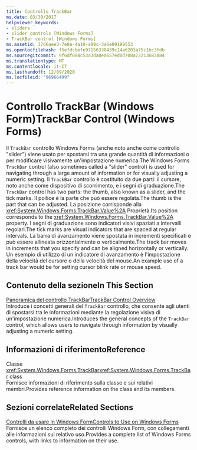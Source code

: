 ```yaml
---
title: Controllo TrackBar
ms.date: 03/30/2017
helpviewer_keywords:
- sliders
- slider controls [Windows Forms]
- TrackBar control [Windows Forms]
ms.assetid: 37d6aee3-7e8a-4a10-a99c-3a6e09199553
ms.openlocfilehash: f5efdcbefe97156338439c14a6203a75c1bc3fdb
ms.sourcegitcommit: 9f6df084c53a3da0ea657ed0d708a72213683084
ms.translationtype: MT
ms.contentlocale: it-IT
ms.lasthandoff: 12/09/2020
ms.locfileid: "96966499"
---
```

# <a name="trackbar-control-windows-forms"></a><span data-ttu-id="bc48c-102">Controllo TrackBar (Windows Form)</span><span class="sxs-lookup"><span data-stu-id="bc48c-102">TrackBar Control (Windows Forms)</span></span>
<span data-ttu-id="bc48c-103">Il `TrackBar` controllo Windows Forms (anche noto anche come controllo "slider") viene usato per spostarsi tra una grande quantità di informazioni o per modificare visivamente un'impostazione numerica.</span><span class="sxs-lookup"><span data-stu-id="bc48c-103">The Windows Forms `TrackBar` control (also sometimes called a "slider" control) is used for navigating through a large amount of information or for visually adjusting a numeric setting.</span></span> <span data-ttu-id="bc48c-104">Il `TrackBar` controllo è costituito da due parti: il cursore, noto anche come dispositivo di scorrimento, e i segni di graduazione.</span><span class="sxs-lookup"><span data-stu-id="bc48c-104">The `TrackBar` control has two parts: the thumb, also known as a slider, and the tick marks.</span></span> <span data-ttu-id="bc48c-105">Il pollice è la parte che può essere regolata.</span><span class="sxs-lookup"><span data-stu-id="bc48c-105">The thumb is the part that can be adjusted.</span></span> <span data-ttu-id="bc48c-106">La posizione corrisponde alla <xref:System.Windows.Forms.TrackBar.Value%2A> Proprietà.</span><span class="sxs-lookup"><span data-stu-id="bc48c-106">Its position corresponds to the <xref:System.Windows.Forms.TrackBar.Value%2A> property.</span></span> <span data-ttu-id="bc48c-107">I segni di graduazione sono indicatori visivi spaziati a intervalli regolari.</span><span class="sxs-lookup"><span data-stu-id="bc48c-107">The tick marks are visual indicators that are spaced at regular intervals.</span></span> <span data-ttu-id="bc48c-108">La barra di avanzamento viene spostata in incrementi specificati e può essere allineata orizzontalmente o verticalmente.</span><span class="sxs-lookup"><span data-stu-id="bc48c-108">The track bar moves in increments that you specify and can be aligned horizontally or vertically.</span></span> <span data-ttu-id="bc48c-109">Un esempio di utilizzo di un indicatore di avanzamento è l'impostazione della velocità del cursore o della velocità del mouse.</span><span class="sxs-lookup"><span data-stu-id="bc48c-109">An example use of a track bar would be for setting cursor blink rate or mouse speed.</span></span>  
  
## <a name="in-this-section"></a><span data-ttu-id="bc48c-110">Contenuto della sezione</span><span class="sxs-lookup"><span data-stu-id="bc48c-110">In This Section</span></span>  
 [<span data-ttu-id="bc48c-111">Panoramica del controllo TrackBar</span><span class="sxs-lookup"><span data-stu-id="bc48c-111">TrackBar Control Overview</span></span>](trackbar-control-overview-windows-forms.md)  
 <span data-ttu-id="bc48c-112">Introduce i concetti generali del `TrackBar` controllo, che consente agli utenti di spostarsi tra le informazioni mediante la regolazione visiva di un'impostazione numerica.</span><span class="sxs-lookup"><span data-stu-id="bc48c-112">Introduces the general concepts of the `TrackBar` control, which allows users to navigate through information by visually adjusting a numeric setting.</span></span>  
  
## <a name="reference"></a><span data-ttu-id="bc48c-113">Informazioni di riferimento</span><span class="sxs-lookup"><span data-stu-id="bc48c-113">Reference</span></span>  
 <span data-ttu-id="bc48c-114">Classe <xref:System.Windows.Forms.TrackBar></span><span class="sxs-lookup"><span data-stu-id="bc48c-114"><xref:System.Windows.Forms.TrackBar> class</span></span>  
 <span data-ttu-id="bc48c-115">Fornisce informazioni di riferimento sulla classe e sui relativi membri.</span><span class="sxs-lookup"><span data-stu-id="bc48c-115">Provides reference information on the class and its members.</span></span>  
  
## <a name="related-sections"></a><span data-ttu-id="bc48c-116">Sezioni correlate</span><span class="sxs-lookup"><span data-stu-id="bc48c-116">Related Sections</span></span>  
 [<span data-ttu-id="bc48c-117">Controlli da usare in Windows Form</span><span class="sxs-lookup"><span data-stu-id="bc48c-117">Controls to Use on Windows Forms</span></span>](controls-to-use-on-windows-forms.md)  
 <span data-ttu-id="bc48c-118">Fornisce un elenco completo dei controlli Windows Form, con collegamenti alle informazioni sul relativo uso.</span><span class="sxs-lookup"><span data-stu-id="bc48c-118">Provides a complete list of Windows Forms controls, with links to information on their use.</span></span>
